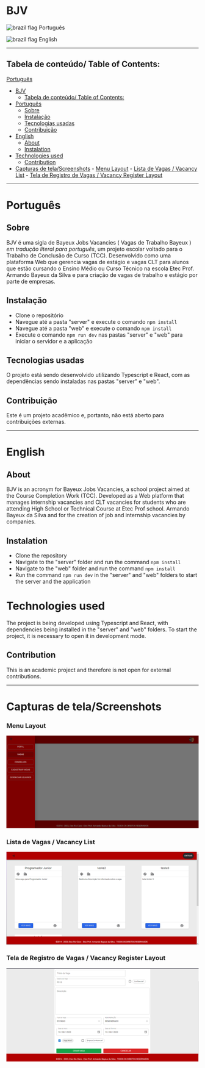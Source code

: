 

# BJV

<img src="https://www.gov.br/planalto/pt-br/conheca-a-presidencia/acervo/simbolos-nacionais/bandeira/bandeiragrande.jpg/@@images/image" alt="brazil flag" width="20"/>  Português

<img src="https://upload.wikimedia.org/wikipedia/commons/thumb/0/0b/English_language.svg/1920px-English_language.svg.png" alt="brazil flag" width="20"/> English

***

## Tabela de conteúdo/ Table of Contents:

[Português]()

- [BJV](#bjv)
	- [Tabela de conteúdo/ Table of Contents:](#tabela-de-conteúdo-table-of-contents)
- [Português](#português)
	- [Sobre](#sobre)
	- [Instalação](#instalação)
	- [Tecnologias usadas](#tecnologias-usadas)
	- [Contribuição](#contribuição)
- [English](#english)
	- [About](#about)
	- [Instalation](#instalation)
- [Technologies used](#technologies-used)
	- [Contribution](#contribution)
- [Capturas de tela/Screenshots](#capturas-de-telascreenshots)
		- [Menu Layout](#menu-layout)
		- [Lista de Vagas / Vacancy List](#lista-de-vagas--vacancy-list)
		- [Tela de Registro de Vagas / Vacancy Register Layout](#tela-de-registro-de-vagas--vacancy-register-layout)

***

# Português

[Português]: Pt-Br


## Sobre 
BJV é uma sigla de Bayeux Jobs Vacancies ( Vagas de Trabalho Bayeux ) *em tradução literal para português*, um projeto escolar voltado para o Trabalho de Conclusão de Curso (TCC). Desenvolvido como uma plataforma Web que gerencia vagas de estágio e vagas CLT para alunos que estão cursando o Ensino Médio ou Curso Técnico na escola Etec Prof. Armando Bayeux da Silva e para criação de vagas de trabalho e estágio por parte de empresas.


## Instalação
- Clone o repositório
- Navegue até a pasta "server" e execute o comando ```npm install```
- Navegue até a pasta "web" e execute o comando ```npm install```
- Execute o comando ```npm run dev``` nas pastas "server" e "web" para iniciar o servidor e a aplicação


## Tecnologias usadas

O projeto está sendo desenvolvido utilizando Typescript e React, com as dependências sendo instaladas nas pastas "server" e "web". 

## Contribuição
Este é um projeto acadêmico e, portanto, não está aberto para contribuições externas.

***

# English

## About
BJV is an acronym for Bayeux Jobs Vacancies, a school project aimed at the Course Completion Work (TCC). Developed as a Web platform that manages internship vacancies and CLT vacancies for students who are attending High School or Technical Course at Etec Prof school. Armando Bayeux da Silva and for the creation of job and internship vacancies by companies.

## Instalation

- Clone the repository
- Navigate to the "server" folder and run the command ```npm install```
- Navigate to the "web" folder and run the command ```npm install```
- Run the command ```npm run dev``` in the "server" and "web" folders to start the server and the application


# Technologies used
The project is being developed using Typescript and React, with dependencies being installed in the "server" and "web" folders. To start the project, it is necessary to open it in development mode.

## Contribution 
This is an academic project and therefore is not open for external contributions.

***

# Capturas de tela/Screenshots
### Menu Layout
![Menu-Layout](/Screenshots/menuBarLayout.png)

### Lista de Vagas / Vacancy List
![vacancy-List](/Screenshots/vacancyList.png)

### Tela de Registro de Vagas / Vacancy Register Layout
![vacancy-Register](/Screenshots/vacancyRegister.png)


